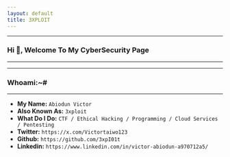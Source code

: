 ```yaml
---
layout: default
title: 3XPLOIT
---
```

* * *
### Hi 👋, Welcome To My CyberSecurity Page
* * *

* * *
### Whoami:~#
* * *

- **My Name:**    `Abiodun Victor`
- **Also Known As:** `3xploit`
- **What Do I Do:**  `CTF / Ethical Hacking / Programming / Cloud Services / Pentesting `
- **Twitter:** `https://x.com/Victortaiwo123`
- **Github:** `https://github.com/3xpI01t`
- **Linkedin:** `https://www.linkedin.com/in/victor-abiodun-a970712a5/`


